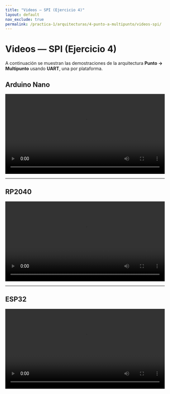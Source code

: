 ```yaml
---
title: "Videos — SPI (Ejercicio 4)"
layout: default
nav_exclude: true
permalink: /practica-1/arquitecturas/4-punto-a-multipunto/videos-spi/
---
```




# Videos — SPI (Ejercicio 4)

A continuación se muestran las demostraciones de la arquitectura **Punto → Multipunto** usando **UART**, una por plataforma.

## Arduino Nano

<video controls preload="metadata" width="100%">
  <source src="{{ '/assets/video/SPI_nano_4.mp4' | relative_url }}" type="video/mp4">
  Tu navegador no soporta video HTML5. Descarga el archivo
  <a href="{{ '/assets/video/SPI_nano_4.mp4' | relative_url }}">aquí</a>.
</video>

---

## RP2040

<video controls preload="metadata" width="100%">
  <source src="/practica-1/arquitecturas/4-punto-a-multipunto/assets/video/uart/rp2040.mp4" type="video/mp4">
  Tu navegador no soporta video HTML5. Descarga el archivo
  <a href="/practica-1/arquitecturas/4-punto-a-multipunto/assets/video/uart/rp2040.mp4">aquí</a>.
</video>

---

## ESP32

<video controls preload="metadata" width="100%">
  <source src="{{ '/assets/video/SPI_esp32_4.mp4' | relative_url }}" type="video/mp4">
  Tu navegador no soporta video HTML5. Descarga el archivo
  <a href="{{ '/assets/video/SPI_esp32_4.mp4' | relative_url }}">aquí</a>.
</video>
